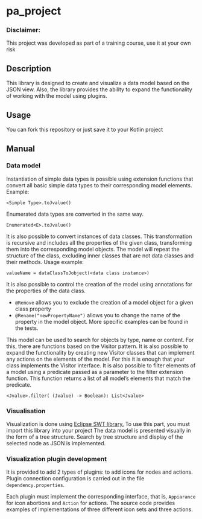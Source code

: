 # pa_project

### Disclaimer:
This project was developed as part of a training course, use it at your own risk


## Description

This library is designed to create and visualize a data model based on the JSON view. Also, the library provides the ability to expand the functionality of working with the model using plugins.

## Usage

You can fork this repository or just save it to your Kotlin project

## Manual

### Data model

Instantiation of simple data types is possible using extension functions that convert all basic simple data types to their corresponding model elements.
Example:
```
<Simple Type>.toJvalue()
```
Enumerated data types are converted in the same way.
```
Enumerated<E>.toJvalue()
```
It is also possible to convert instances of data classes. This transformation is recursive and includes all the properties of the given class, transforming them into the corresponding model objects. The model will repeat the structure of the class, excluding inner classes that are not data classes and their methods. Usage example:
```
valueName = dataClassToJobject(<data class instance>)
```
It is also possible to control the creation of the model using annotations for the properties of the data class.

* `@Remove` allows you to exclude the creation of a model object for a given class property
* `@Rename("newPropertyName")` allows you to change the name of the property in the model object.
More specific examples can be found in the tests.

This model can be used to search for objects by type, name or content. For this, there are functions based on the Visitor pattern. It is also possible to expand the functionality by creating new Visitor classes that can implement any actions on the elements of the model. For this it is enough that your class implements the Visitor interface.
It is also possible to filter elements of a model using a predicate passed as a parameter to the filter extension function. This function returns a list of all model’s elements that match the predicate.
```
<Jvalue>.filter( (Jvalue) -> Boolean): List<Jvalue>
```

### Visualisation
Visualization is done using [Eclipse SWT library.](https://www.eclipse.org/swt/)
To use this part, you must import this library into your project
The data model is presented visually in the form of a tree structure. Search by tree structure and display of the selected node as JSON is implemented.

### Visualization plugin development
It is provided to add 2 types of plugins: to add icons for nodes and actions.
Plugin connection configuration is carried out in the file `dependency.properties`.

Each plugin must implement the corresponding interface, that is, `Appiarance` for icon abortions and `Action` for actions.
The source code provides examples of implementations of three different icon sets and three actions.
